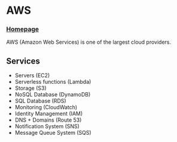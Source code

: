 # AWS

### [Homepage](https://aws.amazon.com)

AWS (Amazon Web Services) is one of the largest cloud providers.

## Services

 - Servers (EC2)
 - Serverless functions (Lambda)
 - Storage (S3)
 - NoSQL Database (DynamoDB)
 - SQL Database (RDS)
 - Monitoring (CloudWatch)
 - Identity Management (IAM)
 - DNS + Domains (Route 53)
 - Notification System (SNS)
 - Message Queue System (SQS)